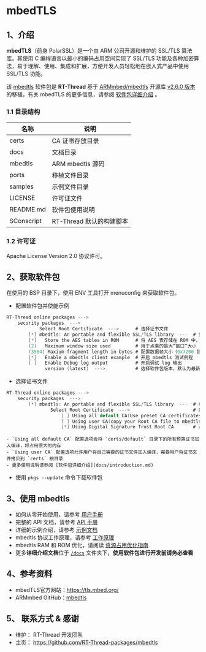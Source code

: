 # mbedTLS

## 1、介绍 

**mbedTLS**（前身 PolarSSL）是一个由 ARM 公司开源和维护的 SSL/TLS 算法库。其使用 C 编程语言以最小的编码占用空间实现了 SSL/TLS 功能及各种加密算法，易于理解、使用、集成和扩展，方便开发人员轻松地在嵌入式产品中使用 SSL/TLS 功能。

该 [mbedtls](https://github.com/RT-Thread-packages/mbedtls) 软件包是 **RT-Thread** 基于 [ARMmbed/mbedtls](https://github.com/ARMmbed/mbedtls/) 开源库 [v2.6.0 版本](https://github.com/ARMmbed/mbedtls/tree/72ea31b026e1fc61b01662474aa5125817b968bc)的移植，有关 mbedTLS 的更多信息，请参阅 [软件包详细介绍](docs/introduction.md) 。

### 1.1 目录结构

| 名称            | 说明 |
| ----            | ---- |
| certs           | CA 证书存放目录 |
| docs            | 文档目录 |
| mbedtls         | ARM mbedtls 源码 |
| ports           | 移植文件目录 |
| samples         | 示例文件目录 |
| LICENSE         | 许可证文件 |
| README.md       | 软件包使用说明 |
| SConscript      | RT-Thread 默认的构建脚本 |

### 1.2 许可证

Apache License Version 2.0 协议许可。

## 2、获取软件包

在使用的 BSP 目录下，使用 ENV 工具打开 menuconfig 来获取软件包。

- 配置软件包并使能示例

```c
RT-Thread online packages --->
    security packages  --->
            Select Root Certificate  --->      # 选择证书文件
        [*] mbedtls: An portable and flexible SSL/TLS library  ---  # 打开 mbedtls 软件包
        [*]   Store the AES tables in ROM      # 将 AES 表存储在 ROM 中，优化内存占用
        (2)   Maximum window size used         # 用于点乘的最大“窗口”大小（2-7，该值越小内存占用也越小）
        (3584) Maxium fragment length in bytes # 配置数据帧大小（0x7200 错误可尝试增加该大小）
        [*]   Enable a mbedtls client example  # 开启 mbedtls 测试例程
        [ ]   Enable Debug log output          # 开启调试 log 输出
              version (latest)  --->           # 选择软件包版本，默认为最新版本
```

- 选择证书文件

```c
RT-Thread online packages --->
    security packages  --->
        [*] mbedtls: An portable and flexible SSL/TLS library  ---  # 打开 mbedtls 软件包
                Select Root Certificate  --->                       # 选择证书文件
                    [ ] Using all default CA(Use preset CA certificates. Take up more memory)
                    [ ] Using user CA(copy your Root CA file to mbedtls package "certs" directory)
                    [*] Using Digital Signature Trust Root CA       # 测试例程需要使用的证书
```

    - `Using all default CA` 配置选项会将 `certs/default` 目录下的所有预置证书加入编译，将占用很大的内存
    - `Using user CA` 配置选项允许用户将自己需要的证书文件加入编译，需要用户将证书文件拷贝到 `certs` 根目录
    - 更多使用说明请参阅 [软件包详细介绍](docs/introduction.md)

- 使用 `pkgs --update` 命令下载软件包

## 3、使用 mbedtls

- 如何从零开始使用，请参考 [用户手册](docs/user-guide.md)
- 完整的 API 文档，请参考 [API 手册](docs/api.md)
- 详细的示例介绍，请参考 [示例文档](docs/samples.md) 
- mbedtls 协议工作原理，请参考 [工作原理](docs/principle.md) 
- mbedtls RAM 和 ROM 优化，请阅读 [资源占用优化指南](docs/footprint-optimization-guide.md)
- 更多**详细介绍文档**位于 [`/docs`](/docs) 文件夹下，**使用软件包进行开发前请务必查看**

## 4、参考资料

- mbedTLS官方网站：https://tls.mbed.org/
- ARMmbed GitHub：[mbedtls](https://github.com/ARMmbed/mbedtls/tree/72ea31b026e1fc61b01662474aa5125817b968bc)

## 5、 联系方式 & 感谢

- 维护： RT-Thread 开发团队
- 主页： https://github.com/RT-Thread-packages/mbedtls
